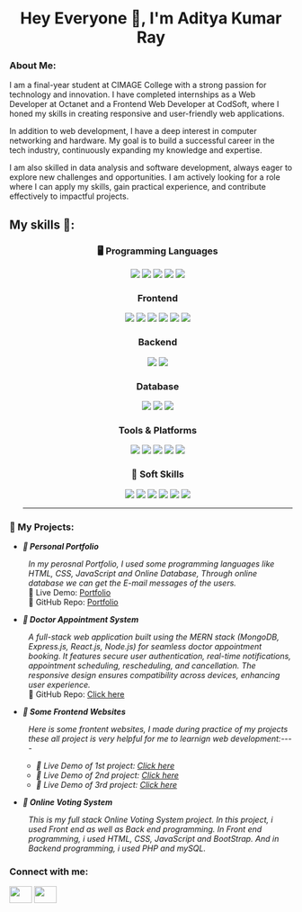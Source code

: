 <h1 align="center">Hey Everyone 👋, I'm Aditya Kumar Ray</h1>
<h3>About Me:</h3>
<p>
I am a final-year student at CIMAGE College with a strong passion for technology and innovation. I have completed internships as a Web Developer at Octanet and a Frontend Web Developer at CodSoft, where I honed my skills in creating responsive and user-friendly web applications.

In addition to web development, I have a deep interest in computer networking and hardware. My goal is to build a successful career in the tech industry, continuously expanding my knowledge and expertise.

I am also skilled in data analysis and software development, always eager to explore new challenges and opportunities. I am actively looking for a role where I can apply my skills, gain practical experience, and contribute effectively to impactful projects.
</p>


<h2>My skills 🚀:</h2> 
<ul>
<div align="center">
  <h3>🖥️ Programming Languages</h3>
  <img src="https://img.shields.io/badge/Java-%23ED8B00.svg?style=for-the-badge&logo=openjdk&logoColor=white" />
  <img src="https://img.shields.io/badge/C-%2300599C.svg?style=for-the-badge&logo=c&logoColor=white" />
  <img src="https://img.shields.io/badge/C++-%2300599C.svg?style=for-the-badge&logo=c%2B%2B&logoColor=white" />
  <img src="https://img.shields.io/badge/JavaScript-%23F7DF1E.svg?style=for-the-badge&logo=javascript&logoColor=black" />
  <img src="https://img.shields.io/badge/Python-%233776AB.svg?style=for-the-badge&logo=python&logoColor=white" />

  <br>
  
 ### Frontend  
  <img src="https://img.shields.io/badge/HTML5-%23E34F26.svg?style=for-the-badge&logo=html5&logoColor=white" />
  <img src="https://img.shields.io/badge/CSS3-%231572B6.svg?style=for-the-badge&logo=css3&logoColor=white" />
  <img src="https://img.shields.io/badge/JavaScript-%23F7DF1E.svg?style=for-the-badge&logo=javascript&logoColor=black" />
  <img src="https://img.shields.io/badge/React-%2361DAFB.svg?style=for-the-badge&logo=react&logoColor=black" />
  <img src="https://img.shields.io/badge/Bootstrap-%237952B3.svg?style=for-the-badge&logo=bootstrap&logoColor=white" />
  <img src="https://img.shields.io/badge/Tailwind_CSS-%2338B2AC.svg?style=for-the-badge&logo=tailwind-css&logoColor=white" />
  
  <br> 

  ### Backend  
  <img src="https://img.shields.io/badge/Node.js-%2343853D.svg?style=for-the-badge&logo=node.js&logoColor=white" />
  <img src="https://img.shields.io/badge/Express.js-%23000000.svg?style=for-the-badge&logo=express&logoColor=white" />
  
  <br>

 ### Database  
  <img src="https://img.shields.io/badge/MongoDB-%2347A248.svg?style=for-the-badge&logo=mongodb&logoColor=white" />
  <img src="https://img.shields.io/badge/MySQL-%234479A1.svg?style=for-the-badge&logo=mysql&logoColor=white" />
  <img src="https://img.shields.io/badge/SQL%20Server-%23CC2927.svg?style=for-the-badge&logo=microsoft-sql-server&logoColor=white" />

  <br>

  ### Tools & Platforms  
  <img src="https://img.shields.io/badge/Git-%23F05033.svg?style=for-the-badge&logo=git&logoColor=white" />
  <img src="https://img.shields.io/badge/GitHub-%23181717.svg?style=for-the-badge&logo=github&logoColor=white" />
  <img src="https://img.shields.io/badge/VS%20Code-%23007ACC.svg?style=for-the-badge&logo=visual-studio-code&logoColor=white" />
  <img src="https://img.shields.io/badge/Microsoft%20Excel-%23217346.svg?style=for-the-badge&logo=microsoft-excel&logoColor=white" />
  <img src="https://img.shields.io/badge/Power%20BI-%23F2C811.svg?style=for-the-badge&logo=power-bi&logoColor=black" />

  <h3>🌟 Soft Skills</h3>
  <img src="https://img.shields.io/badge/Communication-%2300A896.svg?style=for-the-badge&logo=google-meet&logoColor=white" />
  <img src="https://img.shields.io/badge/Teamwork-%23FF6B6B.svg?style=for-the-badge&logo=teams&logoColor=white" />
  <img src="https://img.shields.io/badge/Problem%20Solving-%23FFB400.svg?style=for-the-badge&logo=codeforces&logoColor=white" />
  <img src="https://img.shields.io/badge/Leadership-%23A29BFE.svg?style=for-the-badge&logo=leaderboard&logoColor=white" />
  <img src="https://img.shields.io/badge/Adaptability-%234CAF50.svg?style=for-the-badge&logo=ubuntu&logoColor=white" />
  <img src="https://img.shields.io/badge/Time%20Management-%23F0932B.svg?style=for-the-badge&logo=google-calendar&logoColor=white" />

</div>
<hr />
</ul>

<h3>📌 My Projects:</h3>
<ul>
  <li>
    <b><i> 🌟 Personal Portfolio</i></b>
  </li>
  <p style="margin-left: 10px"> 
    <i>
      In my perosnal Portfolio, I used some programming languages like HTML, CSS, JavaScript and Online Database, Through online database we can get the E-mail messages of the users.
    </i>
    <br>
    🔗 Live Demo: <a href="https://adityaray539.github.io/portfolio/" target="_blank">Portfolio</a>
    <br />
    📂 GitHub Repo: <a href="https://github.com/adityaray539/portfolio" target="_blank">Portfolio</a>
  </p>
  <li>
    <b><i> 🌟 Doctor Appointment System</i></b>
  <p style="margin-left: 10px">
    <i>
      A full-stack web application built using the MERN stack (MongoDB, Express.js, React.js, Node.js) for seamless doctor appointment booking. It features secure user authentication, real-time notifications, appointment scheduling, rescheduling, and cancellation. The responsive design ensures compatibility across devices, enhancing user experience.
    </i>
     <br>
    📂 GitHub Repo: <a href="https://github.com/adityaray539/Doctor-Appointment-System" target="_blank">Click here</a>
  </p>



  <li>
    <b><i> 🌟 Some Frontend Websites</i></b>
  </li>
  <p style="margin-left: 10px">
    <i>
      Here is some frontent websites, I made during practice of my projects these all project is very helpful for me to learnign web development:----
      <ul>
        <li>
          🔗 Live Demo of 1st project: <a href="https://adityaray539.github.io/CATALYST/" target="_blank">Click here</a>
        </li>
        <li>
          🔗 Live Demo of 2nd project: <a href="https://adityaray539.github.io/Mycoffeeshop/" target="_blank">Click here</a>
        </li>
        <li>
          🔗 Live Demo of 3rd project: <a href="https://delicate-kangaroo-4745a6.netlify.app/" target="_blank">Click here</a>
        </li>
      </ul>
    </i>
  </p>






    
  <li>
    <b><i> 🌟 Online Voting System</i></b>
  </li>
  <p style="margin-left: 10px">
    <i>
      This is my full stack Online Voting System project. In this project, i used Front end as well as Back end programming. In Front end programming, i used HTML, CSS, JavaScript and BootStrap. And in Backend programming, i used PHP and mySQL.
    </i>
  </p>
</ul>


<h3 align="left">Connect with me:</h3>
<p align="left">
<a href="https://www.linkedin.com/in/aditya-kumar-ray-60b783233/" target="blank"><img align="center" src="https://raw.githubusercontent.com/rahuldkjain/github-profile-readme-generator/master/src/images/icons/Social/linked-in-alt.svg" height="30" width="40" /></a>
<a href="https://www.instagram.com/aditya_ray_arya/" target="blank"><img align="center" src="https://raw.githubusercontent.com/rahuldkjain/github-profile-readme-generator/master/src/images/icons/Social/instagram.svg"  height="30" width="40" /></a>
  
</p>
